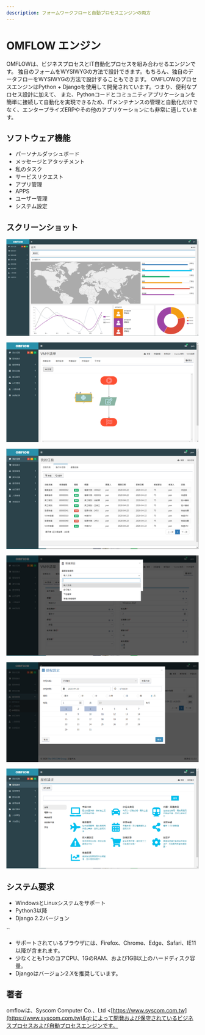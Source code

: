 ```yaml
---
description: フォームワークフローと自動プロセスエンジンの両方
---
```


# OMFLOW エンジン

OMFLOWは、ビジネスプロセスとIT自動化プロセスを組み合わせるエンジンです。 独自のフォームをWYSIWYGの方法で設計できます。もちろん、独自のデータフローをWYSIWYGの方法で設計することもできます。 OMFLOWのプロセスエンジンはPython + Djangoを使用して開発されています。つまり、便利なプロセス設計に加えて、 また、Pythonコードとコミュニティアプリケーションを簡単に接続して自動化を実現できるため、ITメンテナンスの管理と自動化だけでなく、エンタープライズERPやその他のアプリケーションにも非常に適しています。

## ソフトウェア機能

* パーソナルダッシュボード
* メッセージとアタッチメント
* 私のタスク
* サービスリクエスト 
* アプリ管理 
* APPS 
* ユーザー管理 
* システム設定 

## スクリーンショット

[![](https://raw.githubusercontent.com/syscomgo/omlib/master/screenshot/dashboard.png)](https://raw.githubusercontent.com/syscomgo/omlib/master/screenshot/dashboard.png)

[![](https://raw.githubusercontent.com/syscomgo/omlib/master/screenshot/flow.png)](https://raw.githubusercontent.com/syscomgo/omlib/master/screenshot/flow.png)

[![](https://raw.githubusercontent.com/syscomgo/omlib/master/screenshot/mission.png)](https://raw.githubusercontent.com/syscomgo/omlib/master/screenshot/mission.png)

[![](https://raw.githubusercontent.com/syscomgo/omlib/master/screenshot/new-field.png)](https://raw.githubusercontent.com/syscomgo/omlib/master/screenshot/new-field.png)

[![](https://raw.githubusercontent.com/syscomgo/omlib/master/screenshot/schedule.png)](https://raw.githubusercontent.com/syscomgo/omlib/master/screenshot/schedule.png)

[![](https://raw.githubusercontent.com/syscomgo/omlib/master/screenshot/self-service.png)](https://raw.githubusercontent.com/syscomgo/omlib/master/screenshot/self-service.png)

## システム要求

* WindowsとLinuxシステムをサポート
* Python3以降
* Django 2.2バージョン 

\`\`

* サポートされているブラウザには、Firefox、Chrome、Edge、Safari、IE11以降が含まれます。 
* 少なくとも1つのコアCPU、1GのRAM、および1GB以上のハードディスク容量。 
* Djangoはバージョン2.Xを推奨しています。 

## 著者

omflowは、Syscom Computer Co.、Ltd &lt;[https://www.syscom.com.tw](https://www.syscom.com.tw)&gt;によって開発および保守されているビジネスプロセスおよび自動プロセスエンジンです。  
 

